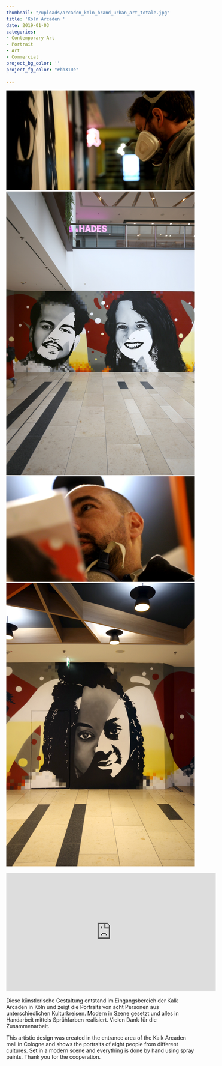 ```yaml
---
thumbnail: "/uploads/arcaden_koln_brand_urban_art_totale.jpg"
title: 'Köln Arcaden '
date: 2019-01-03
categories:
- Contemporary Art
- Portrait
- Art
- Commercial
project_bg_color: ''
project_fg_color: "#bb310e"

---
```

![](/uploads/6fc3bd99-dca3-406f-98ef-984c52b30f74.jpeg)![](/uploads/brand_corporate_art_koln_arcaden_2portraits.jpg)![](/uploads/6535e98e-4e39-46fb-95c6-9908d1846c92.jpeg)![](/uploads/arcaden_koln_brand_urban_art_gisella.jpg)

<iframe width="560" height="315" src="https://www.youtube.com/embed/maRugw3BT6w" title="YouTube video player" frameborder="0" allow="accelerometer; autoplay; clipboard-write; encrypted-media; gyroscope; picture-in-picture" allowfullscreen></iframe>

Diese künstlerische Gestaltung entstand im Eingangsbereich der Kalk Arcaden in Köln und zeigt die Portraits von acht Personen aus unterschiedlichen Kulturkreisen. Modern in Szene gesetzt und alles in Handarbeit mittels Sprühfarben realisiert. Vielen Dank für die Zusammenarbeit.

This artistic design was created in the entrance area of ​​the Kalk Arcaden mall in Cologne and shows the portraits of eight people from different cultures. Set in a modern scene and everything is done by hand using spray paints. Thank you for the cooperation.
